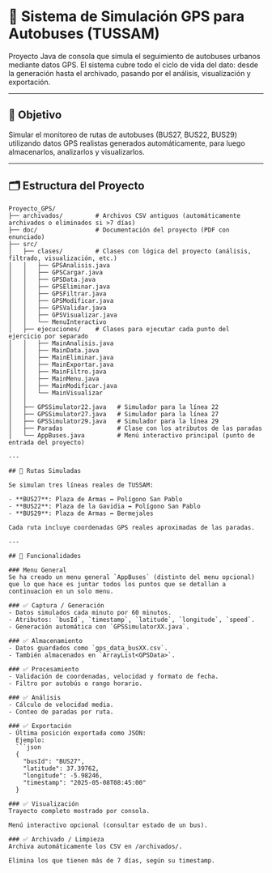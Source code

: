 # 🚌 Sistema de Simulación GPS para Autobuses (TUSSAM)

Proyecto Java de consola que simula el seguimiento de autobuses urbanos mediante datos GPS. El sistema cubre todo el ciclo de vida del dato: desde la generación hasta el archivado, pasando por el análisis, visualización y exportación.

---

## 🎯 Objetivo

Simular el monitoreo de rutas de autobuses (BUS27, BUS22, BUS29) utilizando datos GPS realistas generados automáticamente, para luego almacenarlos, analizarlos y visualizarlos.

---

## 🗂️ Estructura del Proyecto

```plaintext
Proyecto_GPS/
├── archivados/         # Archivos CSV antiguos (automáticamente archivados o eliminados si >7 días)
├── doc/                # Documentación del proyecto (PDF con enunciado)
├── src/
│   ├── clases/         # Clases con lógica del proyecto (análisis, filtrado, visualización, etc.)
│   │   ├── GPSAnalisis.java
│   │   ├── GPSCargar.java
│   │   ├── GPSData.java
│   │   ├── GPSEliminar.java
│   │   ├── GPSFiltrar.java
│   │   ├── GPSModificar.java
│   │   ├── GPSValidar.java
│   │   ├── GPSVisualizar.java
│   │   └── MenuInteractivo
│   ├── ejecuciones/    # Clases para ejecutar cada punto del ejercicio por separado
│   │   ├── MainAnalisis.java
│   │   ├── MainData.java
│   │   ├── MainEliminar.java
│   │   ├── MainExportar.java
│   │   ├── MainFiltro.java
│   │   ├── MainMenu.java
│   │   ├── MainModificar.java
│   │   └── MainVisualizar
│   │
│   ├── GPSSimulator22.java   # Simulador para la línea 22
│   ├── GPSSimulator27.java   # Simulador para la línea 27
│   ├── GPSSimulator29.java   # Simulador para la línea 29
│   ├── Paradas               # Clase con los atributos de las paradas
│   └── AppBuses.java         # Menú interactivo principal (punto de entrada del proyecto)

---

## 🚏 Rutas Simuladas

Se simulan tres líneas reales de TUSSAM:

- **BUS27**: Plaza de Armas ↔ Polígono San Pablo
- **BUS22**: Plaza de la Gavidia ↔ Polígono San Pablo
- **BUS29**: Plaza de Armas ↔ Bermejales

Cada ruta incluye coordenadas GPS reales aproximadas de las paradas.

---

## 🔁 Funcionalidades

### Menu General
Se ha creado un menu general `AppBuses` (distinto del menu opcional) 
que lo que hace es juntar todos los puntos que se detallan a 
continuacion en un solo menu. 

### ✅ Captura / Generación
- Datos simulados cada minuto por 60 minutos.
- Atributos: `busId`, `timestamp`, `latitude`, `longitude`, `speed`.
- Generación automática con `GPSSimulatorXX.java`.

### ✅ Almacenamiento
- Datos guardados como `gps_data_busXX.csv`.
- También almacenados en `ArrayList<GPSData>`.

### ✅ Procesamiento
- Validación de coordenadas, velocidad y formato de fecha.
- Filtro por autobús o rango horario.

### ✅ Análisis
- Cálculo de velocidad media.
- Conteo de paradas por ruta.

### ✅ Exportación
- Última posición exportada como JSON:  
  Ejemplo:
  ```json
  {
    "busId": "BUS27",
    "latitude": 37.39762,
    "longitude": -5.98246,
    "timestamp": "2025-05-08T08:45:00"
  }

### ✅ Visualización
Trayecto completo mostrado por consola.

Menú interactivo opcional (consultar estado de un bus).

### ✅ Archivado / Limpieza
Archiva automáticamente los CSV en /archivados/.

Elimina los que tienen más de 7 días, según su timestamp.